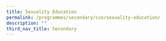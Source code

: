 ```yaml
---
title: Sexuality Education
permalink: /programmes/secondary/cce/sexuality-education/
description: ""
third_nav_title: Secondary
---
```

